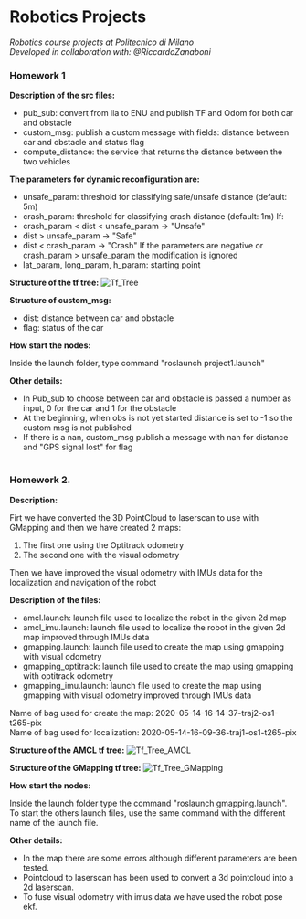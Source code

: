 # Robotics Projects

*Robotics course projects at Politecnico di Milano  
Developed in collaboration with: @RiccardoZanaboni*

### Homework 1

**Description of the src files:**
- pub_sub: convert from lla to ENU and publish TF and Odom for both car and obstacle
- custom_msg: publish a custom message with fields: distance between car and obstacle and status flag
- compute_distance: the service that returns the distance between the two vehicles 

**The parameters for dynamic reconfiguration are:**
- unsafe_param: threshold for classifying safe/unsafe distance (default: 5m)
- crash_param: threshold for classifying crash distance (default: 1m)
If: 
- crash_param < dist < unsafe_param -> "Unsafe"
- dist > unsafe_param -> "Safe"
- dist < crash_param -> "Crash"
If the parameters are negative or crash_param > unsafe_param the modification is ignored
- lat_param, long_param, h_param: starting point

**Structure of the tf tree:**
![Tf_Tree](https://user-images.githubusercontent.com/48442855/139583001-a40f63ef-d715-4dac-89f5-b673ee48c8bf.png)

**Structure of custom_msg:**
- dist: distance between car and obstacle
- flag: status of the car

**How start the nodes:**

Inside the launch folder, type command "roslaunch project1.launch"

**Other details:**
- In Pub_sub to choose between car and obstacle is passed a number as input, 0 for the car and 1 for the obstacle
- At the beginning, when obs is not yet started distance is set to -1 so the custom msg is not published
- If there is a nan, custom_msg publish a message with nan for distance and "GPS signal lost" for flag
#
### Homework 2.

**Description:**

Firt we have converted the 3D PointCloud to laserscan to use with GMapping and then we have created 2 maps:
1. The first one using the Optitrack odometry
2. The second one with the visual odometry  

Then we have improved the visual odometry with IMUs data for the localization and navigation of the robot

**Description of the files:**
- amcl.launch: launch file used to localize the robot in the given 2d map
- amcl_imu.launch: launch file used to localize the robot in the given 2d map improved through IMUs data
- gmapping.launch: launch file used to create the map using gmapping with visual odometry
- gmapping_optitrack: launch file used to create the map using gmapping with optitrack odometry
- gmapping_imu.launch: launch file used to create the map using gmapping with visual odometry improved through IMUs data

Name of bag used for create the map: 2020-05-14-16-14-37-traj2-os1-t265-pix  
Name of bag used for localization: 2020-05-14-16-09-36-traj1-os1-t265-pix

**Structure of the AMCL tf tree:**
![Tf_Tree_AMCL](https://user-images.githubusercontent.com/48442855/139583133-9e1d0614-b529-4d72-9356-2a71473e481d.png)

**Structure of the GMapping tf tree:**
![Tf_Tree_GMapping](https://user-images.githubusercontent.com/48442855/139583148-6803c5fd-da0e-4f05-b86f-1bff85e7cbdc.png)

**How start the nodes:**

Inside the launch folder type the command "roslaunch gmapping.launch".  
To start the others launch files, use the same command with the different name of the launch file.

**Other details:**
- In the map there are some errors although different parameters are been tested.
- Pointcloud to laserscan has been used to convert a 3d pointcloud into a 2d laserscan.
- To fuse visual odometry with imus data we have used the robot pose ekf.
